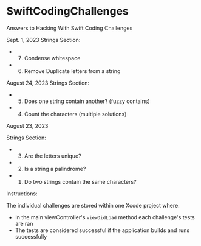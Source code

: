 # SwiftCodingChallenges
Answers to Hacking With Swift Coding Challenges


Sept. 1, 2023
Strings Section:
- 7) Condense whitespace
- 6) Remove Duplicate letters from a string 

August 24, 2023
Strings Section:
- 5) Does one string contain another? (fuzzy contains)
- 4) Count the characters (multiple solutions)

August 23, 2023

Strings Section:
- 3) Are the letters unique?
- 2) Is a string a palindrome?
- 1) Do two strings contain the same characters?



Instructions:

The individual challenges are stored within one Xcode project where:
- In the main viewController's `viewDidLoad` method each challenge's tests are ran
- The tests are considered successful if the application builds and runs successfully
